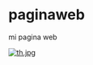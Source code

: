 # paginaweb
mi pagina web

[![th.jpg](https://i.postimg.cc/LscwwmL1/th.jpg)](https://postimg.cc/kVyTt3jJ)
